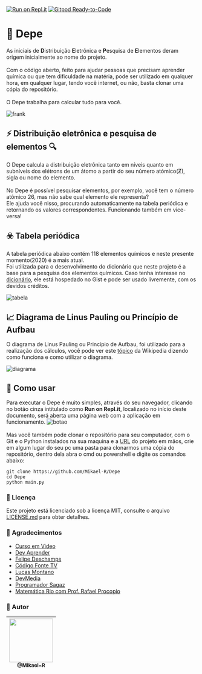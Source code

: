 [![Run on Repl.it](https://repl.it/badge/github/Mikael-R/Depe)](https://Depe.mikael32.repl.run/)
[![Gitpod Ready-to-Code](https://img.shields.io/badge/Gitpod-Ready--to--Code-blue?logo=gitpod)](https://gitpod.io/#https://github.com/Mikael-R/eletronic_distribution) 

# 🤖 Depe #
As iniciais de **D**istribuição **E**letrônica e **P**esquisa de **E**lementos deram origem inicialmente ao nome do projeto.<br>
<br>
Com o código aberto, feito para ajudar pessoas que precisam aprender química ou que tem dificuldade na matéria, pode ser utilizado em qualquer hora, em qualquer lugar, tendo você internet, ou não, basta clonar uma cópia do repositório.<br>
<br>
O Depe trabalha para calcular tudo para você.

![frank](https://user-images.githubusercontent.com/60241602/79079249-56456e80-7ce4-11ea-9c24-db6a6120ccfe.gif)

## ⚡ Distribuição eletrônica e pesquisa de elementos 🔍 ##
O Depe calcula a distribuição eletrônica tanto em níveis quanto em subníveis dos elétrons de um átomo a partir do seu número atómico(Ƶ), sigla ou nome do elemento.<br>
<br>
No Depe é possível pesquisar elementos, por exemplo, você tem o número atômico 26, mas não sabe qual elemento ele representa?<br>
Ele ajuda você nisso, procurando automaticamente na tabela periódica e retornando os valores correspondentes. Funcionando também em vice-versa!

## ☣️ Tabela periódica ##
A tabela periódica abaixo contém 118 elementos químicos e neste presente momento(2020) é a mais atual.<br>
Foi utilizada para o desenvolvimento do dicionário que neste projeto é a base para a pesquisa dos elementos químicos. Caso tenha interesse no [dicionário](https://gist.github.com/Mikael-R/4b45d0d81ff7a0d7fe65b47677a42ae7), ele está hospedado no Gist e pode ser usado livremente, com os devidos créditos.

![tabela](https://user-images.githubusercontent.com/60241602/79056834-c5618b00-7c30-11ea-8e28-d6ba1eaefa4a.png)

## 📈 Diagrama de Linus Pauling ou Princípio de Aufbau ##
O diagrama de Linus Pauling ou Princípio de Aufbau, foi utilizado para a realização dos cálculos, você pode ver este [tópico](https://pt.wikipedia.org/wiki/Princípio_de_Aufbau) da Wikipedia dizendo como funciona e como utilizar o diagrama.

![diagrama](https://user-images.githubusercontent.com/60241602/79056833-c4c8f480-7c30-11ea-86ba-94d51463c000.png)

## 🤔 Como usar ##
Para executar o Depe é muito simples, através do seu navegador, clicando no botão cinza intitulado como **Run on Repl.it**, localizado no início deste documento, será aberta uma página web com a aplicação em funcionamento.
![botao](https://user-images.githubusercontent.com/60241602/79056831-c4305e00-7c30-11ea-899e-a44c8cd247c8.png)<br>
<br>
Mas você também pode clonar o repositório para seu computador, com o Git e o Python instalados na sua maquina e a [URL](https://github.com/Mikael-R/eletronic_distribution) do projeto em mãos, crie em algum lugar do seu pc uma pasta para clonarmos uma cópia do repositório, dentro dela abra o cmd ou powershell e digite os comandos abaixo:
```
git clone https://github.com/Mikael-R/Depe
cd Depe
python main.py
```

### 📜 Licença ###
Este projeto está licenciado sob a licença MIT, consulte o arquivo [LICENSE.md](LICENSE.md) para obter detalhes.

### 📌 Agradecimentos ###
* [Curso em Video](https://www.youtube.com/user/cursosemvideo)
* [Dev Aprender](https://www.youtube.com/channel/UCm63tB8wsKOVvxoU4iMpS2A)
* [Felipe Deschamps](https://www.youtube.com/channel/UCU5JicSrEM5A63jkJ2QvGYw)
* [Código Fonte TV](https://www.youtube.com/user/codigofontetv)
* [Lucas Montano](https://www.youtube.com/channel/UCyHOBY6IDZF9zOKJPou2Rgg)
* [DevMedia](https://www.youtube.com/channel/UClBrpNsTEFLbZDDMW1xiOaQ)
* [Programador Sagaz](https://www.youtube.com/channel/UCyHOBY6IDZF9zOKJPou2Rgg)
* [Matemática Rio com Prof. Rafael Procopio ](https://www.youtube.com/user/matematicario)

### 💼 Autor ###
| [<img src="https://user-images.githubusercontent.com/60241602/79056829-c397c780-7c30-11ea-836c-706444ae4f5f.png" width=115><br><sub>@Mikael-R</sub>](https://github.com/Mikael-R) |
| :---: |
